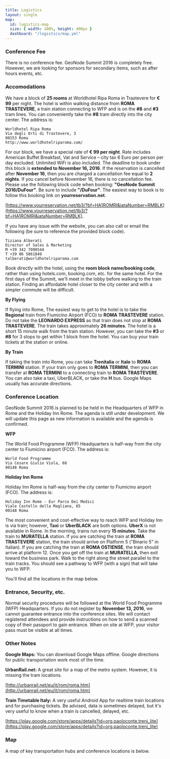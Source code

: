 ```yaml
---
title: Logistics
layout: single
map:
  id: logistics-map
  size: { width: 100%, height: 400px }
  dashboard: "/logistics/map.yml"
---
```


### Conference Fee

There is no conference fee.  GeoNode Summit 2016 is completely free.  However, we are looking for sponsors for secondary items, such as after hours events, etc.

### Accomodations

We have a block of **25 rooms** at Worldhotel Ripa Roma in Trastevere for **€ 99** per night.  The hotel is within walking distance from **ROMA TRASTEVERE**, a train station connecting to WFP and is on the **#8** and **#3** tram lines.  You can conveniently take the **#8** tram directly into the city center.  The address is:

```
Worldhotel Ripa Roma
Via degli Orti di Trastevere, 3
00153 Roma
http://www.worldhotelriparoma.com/
```

For our block, we have a special rate of **€ 99 per night**.  Rate includes American Buffet Breakfast, Vat and Service – city tax 6 Euro per person per day excluded. Unlimited WiFi is also included.  The deadline to book under this block is **extended to November 16, 2016**.  If the reservation is cancelled after **November 16**, then you are charged a cancellation fee equal to **2 nights**.  If you cancel before November 16, there is no cancellation fee.  Please use the following block code when booking: **"GeoNode Summit 2016/DuFour"**.  Be sure to include **"/DuFour"**.  The easiest way to book is to follow this booking link on **yourreservation.net**.

[https://www.yourreservation.net/tb3/?bf=HA1ROMRI&iataNumber=RMBLK](https://www.yourreservation.net/tb3/?bf=HA1ROMRI&iataNumber=RMBLK).

If you have any issue with the website, you can also call or email the following (be sure to reference the provided block code).

```
Tiziana Alberati
Director of Sales & Marketing
M +39 342 7098544
T +39 06 5861849
talberati@worldhotelriparoma.com
```

Book directly with the hotel, using the **room block name/booking code**, rather than using hotels.com, booking.com, etc. for the same hotel.  For the first days of the Summit, we'll meet in the lobby before walking to the train station.  Finding an affordable hotel closer to the city center and with a simpler commute will be difficult.

**By Flying**

If flying into Rome, The easiest way to get to the hotel is to take the **Regional** train from Fiumicino Airport (FCO) to **ROMA TRASTEVERE** station.  Do not take the **LEONARDO EXPRESS** as that train does not stop at **ROMA TRASTEVERE**.  The train takes approximately **26 minutes**.  The hotel is a short 15 minute walk from the train station.  However, you can take the **#3** or **#8** for 3 stops to get within 1 block from the hotel.  You can buy your train tickets at the station or online.

**By Train**

If taking the train into Rome, you can take **Trenitalia** or **Italo** to **ROMA TERMINI** station.  If your train only goes to **ROMA TERMINI**, then you can transfer at **ROMA TERMINI** to a connecting train to **ROMA TRASTEVERE**.  You can also take a taxi, UberBLACK, or take the **H** bus.  Google Maps usually has accurate directions.

### Conference Location

GeoNode Summit 2016 is planned to be held in the Headquarters of WFP in Rome and the Holiday Inn Rome. The agenda is still under development.  We will update this page as new information is available and the agenda is confirmed.

**WFP**

The World Food Programme (WFP) Headquarters is half-way from the city center to Fiumicino airport (FCO).  The address is:

```
World Food Programme
Via Cesare Giulio Viola, 68
00148 Roma
```

**Holiday Inn Rome**

Holiday Inn Rome is half-way from the city center to Fiumicino airport (FCO).  The address is:

```
Holiday Inn Rome - Eur Parco Dei Medici
Viale Castello della Magliana, 65
00148 Roma
```

The most convenient and cost-effective way to reach WFP and Holiday Inn is via train; however, **Taxi** or **UberBLACK** are both options.  **UberX** is not available in Rome.  In the morning, trains run every **15 minutes**.  Take the train to **MURATELLA** station.  If you are catching the train at **ROMA TRASTEVERE** station, the train should arrive on Platform 5 ("Binario 5" in Italian).  If you are catching the train at **ROMA OSTIENSE**, the train should arrive at platform 12.  Once you get off the train at **MURATELLA**, then exit toward the business park.  Walk to the right along the street parallel to the train tracks.  You should see a pathway to WFP (with a sign) that will take you to WFP.

You'll find all the locations in the map below.

### Entrance, Security, etc.

Normal security procedures will be followed at the World Food Programme (WFP) Headquarters.  If you do not register by **November 13, 2016**, we cannot guarantee entrance into the conference sites.  We will contact registered attendees and provide instructions on how to send a scanned copy of their passport to gain entrance.  When on site at WFP, your visitor pass must be visible at all times.

### Other Notes

**Google Maps:** You can download Google Maps offline.  Google directions for public transportation work most of the time.

**UrbanRail.net:** A great site for a map of the metro system.  However, it is missing the tram locations.

[http://urbanrail.net/eu/it/rom/roma.htm](http://urbanrail.net/eu/it/rom/roma.htm)

**Train Timetable Italy:** A very useful Android App for realtime train locations and for purchasing tickets.  Be advised, data is sometimes delayed, but it's very useful to know when a train is cancelled, delayed, etc.

[https://play.google.com/store/apps/details?id=org.paoloconte.treni_lite](https://play.google.com/store/apps/details?id=org.paoloconte.treni_lite)

### Map

A map of key transportation hubs and conference locations is below.
